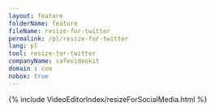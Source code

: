 ```yaml
---
layout: feature
folderName: feature
fileName: resize-for-twitter
permalink: /pl/resize-for-twitter
lang: pl
tool: resize-for-twitter
companyName: safevideokit
domain : com
nobox: true
---
```


{% include VideoEditorIndex/resizeForSocialMedia.html %}

   